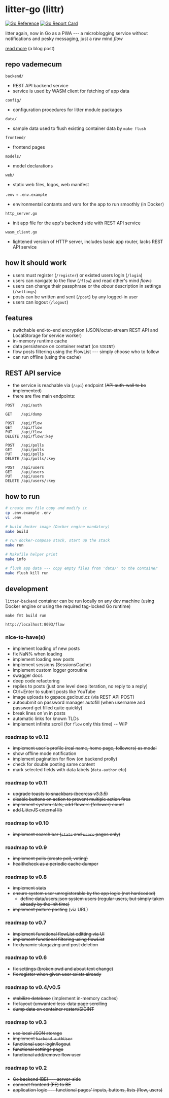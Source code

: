 # litter-go (littr)

[![Go Reference](https://pkg.go.dev/badge/go.savla.dev/littr.svg)](https://pkg.go.dev/go.savla.dev/littr)
[![Go Report Card](https://goreportcard.com/badge/go.savla.dev/littr)](https://goreportcard.com/report/go.savla.dev/littr)

litter again, now in Go as a PWA --- a microblogging service without notifications and pesky messaging, just a raw mind _flow_

[read more](https://krusty.space/projects/litter/) (a blog post)

## repo vademecum

`backend/`
+ REST API backend service
+ service is used by WASM client for fetching of app data

`config/`
+ configuration procedures for litter module packages

`data/`
+ sample data used to flush existing container data by `make flush`

`frontend/`
+ frontend pages

`models/`
+ model declarations

`web/`
+ static web files, logos, web manifest

`.env` + `.env.example`
+ environmental contants and vars for the app to run smoothly (in Docker)

`http_server.go`
+ init app file for the app's backend side with REST API service

`wasm_client.go`
+ lightened version of HTTP server, includes basic app router, lacks REST API service

## how it should work
+ users must register (`/register`) or existed users login (`/login`)
+ users can navigate to the flow (`/flow`) and read other's mind _flows_
+ users can change their passphrase or the _about_ description in settings (`/settings`)
+ posts can be written and sent (`/post`) by any logged-in user
+ users can logout (`/logout`)

## features

+ switchable end-to-end encryption (JSON/octet-stream REST API and LocalStorage for service worker) 
+ in-memory runtime cache
+ data persistence on container restart (on `SIGINT`)
+ flow posts filtering using the FlowList --- simply choose who to follow
+ can run offline (using the cache)

## REST API service
+ the service is reachable via (`/api`) endpoint (~~API auth-wall to be implemented~~)
+ there are five main endpoints: 

```http
POST   /api/auth

GET    /api/dump

POST   /api/flow
GET    /api/flow
PUT    /api/flow
DELETE /api/flow/:key

POST   /api/polls
GET    /api/polls
PUT    /api/polls
DELETE /api/polls/:key

POST   /api/users
GET    /api/users
PUT    /api/users
DELETE /api/users/:key
```

## how to run

```bash
# create env file copy and modify it
cp .env.example .env
vi .env

# build docker image (Docker engine mandatory)
make build

# run docker-compose stack, start up the stack
make run

# Makefile helper print
make info

# flush app data --- copy empty files from 'data/' to the container
make flush kill run
```

## development

`litter-backend` container can be run locally on any dev machine (using Docker engine or using the required tag-locked Go runtime)

```
make fmt build run

http://localhost:8093/flow
```

### nice-to-have(s)
+ implement loading of new posts
+ fix NaN% when loading
+ implement loading new posts
+ implement sessions (SessionsCache)
+ implement custom logger goroutine
+ swagger docs
+ deep code refactoring
+ replies to posts (just one level deep iteration, no reply to a reply)
+ Ctrl+Enter to submit posts like YouTube
+ image uploads to gspace.gscloud.cz (via REST API POST)
+ autosubmit on password manager autofill (when username and password get filled quite quickly)
+ break lines on \n in posts
+ automatic links for known TLDs
+ implement infinite scroll (for `flow` only this time) -- WIP

### roadmap to v0.12
+ ~~implement user's profile (real name, home page, followers) as modal~~
+ show offline mode notification
+ implement pagination for flow (on backend prolly)
+ check for double posting same content
+ mark selected fields with data labels (`data-author` etc)

### roadmap to v0.11
+ ~~upgrade toasts to snackbars (beercss v3.3.5)~~
+ ~~disable buttons on action to prevent multiple action fires~~
+ ~~implement system stats, add flowers (follower) count~~
+ ~~add LitterJS external lib~~

### roadmap to v0.10
+ ~~implement search bar (`stats` and `users` pages only)~~

### roadmap to v0.9
+ ~~implement polls (create poll, voting)~~
+ ~~healthcheck as a periodic cache dumper~~

### roadmap to v0.8
+ ~~implement stats~~
+ ~~ensure system user unregisterable by the app logic (not hardcoded)~~
  - ~~define data/users.json system users (regular users, but simply taken already by the init time)~~
+ ~~implement picture posting~~ (via URL)

### readmap to v0.7
+ ~~implement functional flowList editting via UI~~
+ ~~implement functional filtering using flowList~~
+ ~~fix dynamic stargazing and post deletion~~

### roadmap to v0.6
+ ~~fix settings (broken pwd and about text change)~~
+ ~~fix register when given user exists already~~

### roadmap to v0.4/v0.5
+ ~~stabilize database~~ (implement in-memory caches)
+ ~~fix layout (unwanted less-data page scrolling~~
+ ~~dump data on container restart/SIGINT~~

### roadmap to v0.3
+ ~~use local JSON storage~~
+ ~~implement `backend.authUser`~~
+ ~~functional user login/logout~~
+ ~~functional settings page~~
+ ~~functional add/remove flow user~~

### roadmap to v0.2
+ ~~Go backend (BE) --- server-side~~
+ ~~connect frontend (FE) to BE~~
+ ~~application logic --- functional pages' inputs, buttons, lists (flow, users)~~

